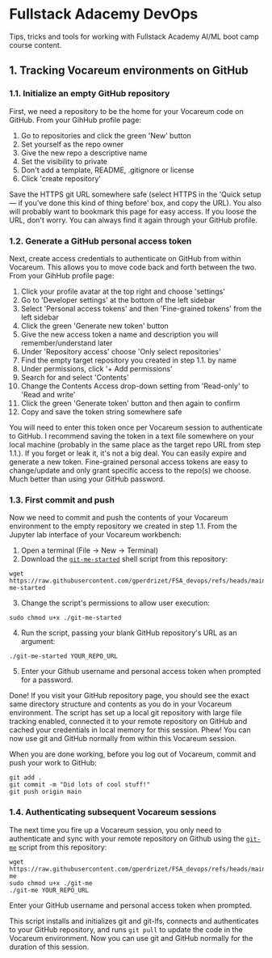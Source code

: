 # Fullstack Adacemy DevOps

Tips, tricks and tools for working with Fullstack Academy AI/ML boot camp course content.

## 1. Tracking Vocareum environments on GitHub

### 1.1. Initialize an empty GitHub repository

First, we need a repository to be the home for your Vocareum code on GitHub. From your GihHub profile page:

1. Go to repositories and click the green 'New' button
2. Set yourself as the repo owner
3. Give the new repo a descriptive name
4. Set the visibility to private
5. Don't add a template, README, .gitignore or license
6. Click 'create repository'

Save the HTTPS git URL somewhere safe (select HTTPS in the 'Quick setup — if you’ve done this kind of thing before' box, and copy the URL). You also will probably want to bookmark this page for easy access. If you loose the URL, don't worry. You can always find it again through your GitHub profile.

### 1.2. Generate a GitHub personal access token

Next, create access credentials to authenticate on GitHub from within Vocareum. This allows you to move code back and forth between the two. From your GihHub profile page:

1. Click your profile avatar at the top right and choose 'settings'
2. Go to 'Developer settings' at the bottom of the left sidebar
3. Select 'Personal access tokens' and then 'Fine-grained tokens' from the left sidebar
4. Click the green 'Generate new token' button
5. Give the new access token a name and description you will remember/understand later
6. Under 'Repository access' choose 'Only select repositories'
7. Find the empty target repository you created in step 1.1. by name
8. Under permissions, click '+ Add permissions'
9. Search for and select 'Contents'
10. Change the Contents Access drop-down setting from 'Read-only' to 'Read and write'
11. Click the green 'Generate token' button and then again to confirm
12. Copy and save the token string somewhere safe

You will need to enter this token once per Vocareum session to authenticate to GitHub. I recommend saving the token in a text file somewhere on your local machine (probably in the same place as the target repo URL from step 1.1.). If you forget or leak it, it's not a big deal. You can easily expire and generate a new token. Fine-grained personal access tokens are easy to change/update and only grant specific access to the repo(s) we choose. Much better than using your GitHub password.

### 1.3. First commit and push

Now we need to commit and push the contents of your Vocareum environment to the empty repository we created in step 1.1. From the Jupyter lab interface of your Vocareum workbench:

1. Open a terminal (File -> New -> Terminal)
2. Download the [`git-me-started`](https://github.com/gperdrizet/FSA_devops/blob/main/scripts/git-me-started) shell script from this repository:

```text
wget https://raw.githubusercontent.com/gperdrizet/FSA_devops/refs/heads/main/scripts/git-me-started
```

3. Change the script's permissions to allow user execution:

```text
sudo chmod u+x ./git-me-started
```

4. Run the script, passing your blank GitHub repository's URL as an argument:

```text
./git-me-started YOUR_REPO_URL
```

5. Enter your Github username and personal access token when prompted for a password.

Done! If you visit your GitHub repository page, you should see the exact same directory structure and contents as you do in your Vocareum environment. The script has set up a local git repository with large file tracking enabled, connected it to your remote repository on GitHub and cached your credentials in local memory for this session. Phew! You can now use git and GitHub normally from within this Vocareum session.

When you are done working, before you log out of Vocareum, commit and push your work to GitHub:

```text
git add .
git commit -m "Did lots of cool stuff!"
git push origin main
```

### 1.4. Authenticating subsequent Vocareum sessions

The next time you fire up a Vocareum session, you only need to authenticate and sync with your remote repository on Github using the [`git-me`](https://github.com/gperdrizet/FSA_devops/blob/main/scripts/git-me) script from this repository:

```text
wget https://raw.githubusercontent.com/gperdrizet/FSA_devops/refs/heads/main/scripts/git-me
sudo chmod u+x ./git-me
./git-me YOUR_REPO_URL
```

Enter your GitHub username and personal access token when prompted.

This script installs and initializes git and git-lfs, connects and authenticates to your GitHub repository, and runs `git pull` to update the code in the Vocareum environment. Now you can use git and GitHub normally for the duration of this session.
